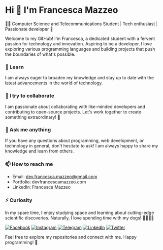 # Hi 👋 I'm Francesca Mazzeo
👩‍💻 Computer Science and Telecommunications Student | Tech enthusiast | Passionate developer 🚀

Welcome to my GitHub! I'm Francesca, a dedicated student with a fervent passion for technology and innovation. Aspiring to be a developer, I love exploring various programming languages and building projects that push the boundaries of what's possible.

### 🌱 Learn
I am always eager to broaden my knowledge and stay up to date with the latest advancements in the world of technology.

### 👯 I try to collaborate
I am passionate about collaborating with like-minded developers and contributing to open-source projects. Let's work together to create something extraordinary! 🤝

### 💬 Ask me anything
If you have any questions about programming, web development, or technology in general, don't hesitate to ask! I am always happy to share my knowledge and learn from others.

### 📫 How to reach me
- Email: dev.francesca.mazzeo@gmail.com
- Portfolio: devfrancescamazzeo.com
- LinkedIn: Francesca Mazzeo

### ⚡ Curiosity
In my spare time, I enjoy studying space and learning about cutting-edge scientific discoveries. Naturally, I love spending time with my dogs! 🚀🌌🧠🐶

[![Facebook](https://img.shields.io/badge/-Facebook-1877F2?style=flat-square&logo=Facebook&logoColor=white&link=https://www.facebook.com/profile.php?id=100023753100171)](https://www.facebook.com/profile.php?id=100023753100171)
[![Instagram](https://img.shields.io/badge/-Instagram-E4405F?style=flat-square&logo=Instagram&logoColor=white&link=https://www.instagram.com/francesca_mazzeo_/)](https://www.instagram.com/francesca_mazzeo_/)
[![Telegram](https://img.shields.io/badge/-Telegram-2CA5E0?style=flat-square&logo=Telegram&logoColor=white&link=https://t.me/FrancescaMazzeo)](https://t.me/FrancescaMazzeo)
[![LinkedIn](https://img.shields.io/badge/-LinkedIn-0077B5?style=flat-square&logo=LinkedIn&logoColor=white&link=https://www.linkedin.com/in/francesca-mazzeo-62232123b/)](https://www.linkedin.com/in/francesca-mazzeo-62232123b/)
[![Twitter](https://img.shields.io/badge/-Twitter-1DA1F2?style=flat-square&logo=Twitter&logoColor=white&link=https://twitter.com/DevFrancescaM)](https://twitter.com/DevFrancescaM)

Feel free to explore my repositories and connect with me. Happy programming! 🌟
